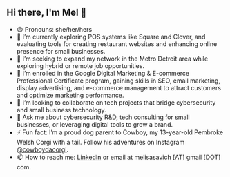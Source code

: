 ## Hi there, I'm Mel 👋

<!--
**m3lixir/m3lixir** is a ✨ _special_ ✨ repository because its `README.md` (this file) appears on your GitHub profile.

Here are some ideas to get you started:

- 🔭 I’m currently working on ...
- 🌱 I’m currently learning ...
- 👯 I’m looking to collaborate on ...
- 🤔 I’m looking for help with ...
- 💬 Ask me about ...
- 📫 How to reach me: ...
- 😄 Pronouns: ...
- ⚡ Fun fact: ...
-->

- 😄 Pronouns: she/her/hers
- 🔭 I’m currently exploring POS systems like Square and Clover, and evaluating tools for creating restaurant websites and enhancing online presence for small businesses.
- 🤔 I’m seeking to expand my network in the Metro Detroit area while exploring hybrid or remote job opportunities.
- 🌱 I’m enrolled in the Google Digital Marketing & E-commerce Professional Certificate program, gaining skills in SEO, email marketing, display advertising, and e-commerce management to attract customers and optimize marketing performance.
- 👯 I’m looking to collaborate on tech projects that bridge cybersecurity and small business technology.
- 💬 Ask me about cybersecurity R&D, tech consulting for small businesses, or leveraging digital tools to grow a brand.
- ⚡ Fun fact: I’m a proud dog parent to Cowboy, my 13-year-old Pembroke Welsh Corgi with a tail. Follow his adventures on Instagram [@cowboydacorgi](https://www.instagram.com/cowboydacorgi/).
- 📫 How to reach me: [LinkedIn](https://www.linkedin.com/in/melisasavich) or email at melisasavich [AT] gmail [DOT] com.
